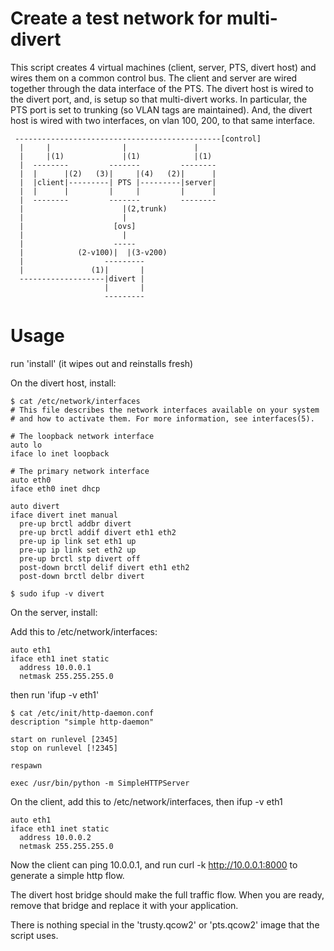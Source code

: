 # Create a test network for multi-divert

This script creates 4 virtual machines (client, server, PTS, divert host)
and wires them on a common control bus.
The client and server are wired together through the data interface
of the PTS.
The divert host is wired to the divert port, and, is setup
so that multi-divert works. In particular, the PTS port is set to
trunking (so VLAN tags are maintained). And, the divert host is wired
with two interfaces, on vlan 100, 200, to that same interface.

     ----------------------------------------------[control]
      |     |                |               |
      |     |(1)             |(1)            |(1)
      |  --------         -------         --------
      |  |      |(2)   (3)|     |(4)   (2)|      |
      |  |client|---------| PTS |---------|server|
      |  |      |         |     |         |      |
      |  --------         -------         --------
      |                      |(2,trunk)
      |                      |
      |                    [ovs]
      |                      |
      |                    -----
      |            (2-v100)|  |(3-v200)
      |                  ---------
      |               (1)|       |
      -------------------|divert |
                         |       |
                         ---------

# Usage

run 'install' (it wipes out and reinstalls fresh)

On the divert host, install:

	$ cat /etc/network/interfaces
	# This file describes the network interfaces available on your system
	# and how to activate them. For more information, see interfaces(5).

	# The loopback network interface
	auto lo
	iface lo inet loopback

	# The primary network interface
	auto eth0
	iface eth0 inet dhcp

	auto divert
	iface divert inet manual
	  pre-up brctl addbr divert
	  pre-up brctl addif divert eth1 eth2
	  pre-up ip link set eth1 up
	  pre-up ip link set eth2 up
	  pre-up brctl stp divert off
	  post-down brctl delif divert eth1 eth2
	  post-down brctl delbr divert

	$ sudo ifup -v divert

On the server, install:

Add this to /etc/network/interfaces:

	auto eth1
	iface eth1 inet static
	  address 10.0.0.1
	  netmask 255.255.255.0

then run 'ifup -v eth1'

	$ cat /etc/init/http-daemon.conf
	description "simple http-daemon"

	start on runlevel [2345]
	stop on runlevel [!2345]

	respawn

	exec /usr/bin/python -m SimpleHTTPServer

On the client, add this to /etc/network/interfaces, then ifup -v eth1

	auto eth1
	iface eth1 inet static
	  address 10.0.0.2
	  netmask 255.255.255.0

Now the client can ping 10.0.0.1, and run
curl -k http://10.0.0.1:8000 to generate a simple http flow.

The divert host bridge should make the full traffic flow. When you
are ready, remove that bridge and replace it with your application.

There is nothing special in the 'trusty.qcow2' or 'pts.qcow2' image
that the script uses.

